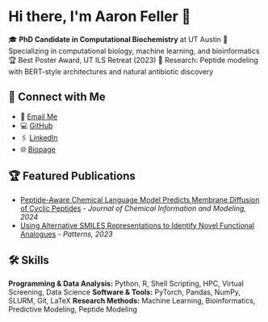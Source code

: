 # Hi there, I'm Aaron Feller 👋

🎓 **PhD Candidate in Computational Biochemistry** at UT Austin
🧬 Specializing in computational biology, machine learning, and bioinformatics
🏆 Best Poster Award, UT ILS Retreat (2023)
🔬 Research: Peptide modeling with BERT-style architectures and natural antibiotic discovery

## 🔗 Connect with Me
- 📧 [Email Me](mailto:aaronleefeller@gmail.com)  
- 💻 [GitHub](https://github.com/aaronfeller)  
- 🖇️ [LinkedIn](https://linkedin.com/in/aaronleefeller)
- 🌐 [Biopage](https://aaronfeller.github.io/)  


## 🏆 Featured Publications
- [Peptide-Aware Chemical Language Model Predicts Membrane Diffusion of Cyclic Peptides](https://doi.org/10.1021/acs.jcim.4c01441) - *Journal of Chemical Information and Modeling, 2024*  
- [Using Alternative SMILES Representations to Identify Novel Functional Analogues](https://doi.org/10.1016/j.patter.2023.100865) - *Patterns, 2023*  

## 🛠 Skills
**Programming & Data Analysis:** Python, R, Shell Scripting, HPC, Virtual Screening, Data Science
**Software & Tools:** PyTorch, Pandas, NumPy, SLURM, Git, LaTeX
**Research Methods:** Machine Learning, Bioinformatics, Predictive Modeling, Peptide Modeling
